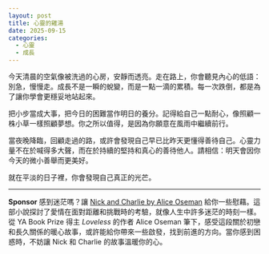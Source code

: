 ```yaml
---
layout: post
title: 心靈的雞湯
date: 2025-09-15
categories:
  - 心靈
  - 成長
---
```


今天清晨的空氣像被洗過的心房，安靜而透亮。走在路上，你會聽見內心的低語：別急，慢慢走。成長不是一瞬的蛻變，而是一點一滴的累積。每一次跌倒，都是為了讓你學會更穩妥地站起來。

把小步當成大事，把今日的困難當作明日的養分。記得給自己一點耐心，像照顧一株小草一樣照顧夢想。你之所以值得，是因為你願意在風雨中繼續前行。

當夜晚降臨，回顧走過的路，或許會發現自己早已比昨天更懂得善待自己。心靈力量不在於喊得多大聲，而在於持續的堅持和真心的善待他人。請相信：明天會因你今天的微小善舉而更美好。

就在平淡的日子裡，你會發現自己真正的光芒。



---

**Sponsor**
感到迷茫嗎？讓 [Nick and Charlie by Alice Oseman](https://pollinations.ai/redirect-nexad/oWKDrJht?user_id=25263117) 給你一些慰藉。這部小說探討了愛情在面對距離和挑戰時的考驗，就像人生中許多迷茫的時刻一樣。從 YA Book Prize 得主 *Loveless* 的作者 Alice Oseman 筆下，感受這段關於初戀和長久關係的暖心故事，或許能給你帶來一些啟發，找到前進的方向。當你感到困惑時，不妨讓 Nick 和 Charlie 的故事溫暖你的心。
